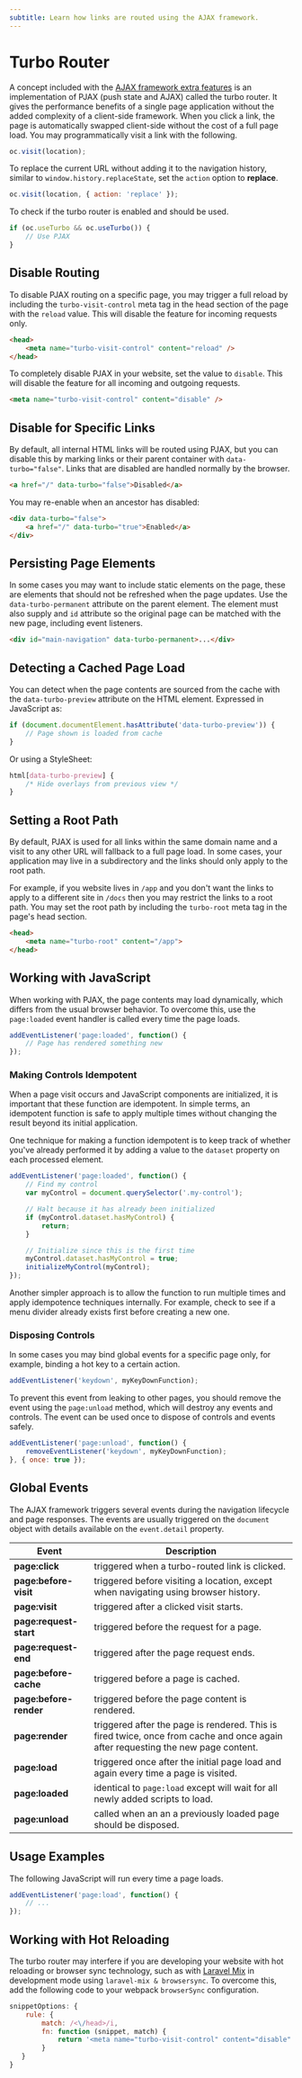 ```yaml
---
subtitle: Learn how links are routed using the AJAX framework.
---
```

# Turbo Router

A concept included with the [AJAX framework extra features](./extras.md) is an implementation of PJAX (push state and AJAX) called the turbo router. It gives the performance benefits of a single page application without the added complexity of a client-side framework. When you click a link, the page is automatically swapped client-side without the cost of a full page load. You may programmatically visit a link with the following.

```js
oc.visit(location);
```

To replace the current URL without adding it to the navigation history, similar to `window.history.replaceState`, set the `action` option to **replace**.

```js
oc.visit(location, { action: 'replace' });
```

To check if the turbo router is enabled and should be used.

```js
if (oc.useTurbo && oc.useTurbo()) {
    // Use PJAX
}
```

## Disable Routing

To disable PJAX routing on a specific page, you may trigger a full reload by including the `turbo-visit-control` meta tag in the head section of the page with the `reload` value. This will disable the feature for incoming requests only.

```html
<head>
    <meta name="turbo-visit-control" content="reload" />
</head>
```

To completely disable PJAX in your website, set the value to `disable`. This will disable the feature for all incoming and outgoing requests.

```html
<meta name="turbo-visit-control" content="disable" />
```

## Disable for Specific Links

By default, all internal HTML links will be routed using PJAX, but you can disable this by marking links or their parent container with `data-turbo="false"`. Links that are disabled are handled normally by the browser.

```html
<a href="/" data-turbo="false">Disabled</a>
```

You may re-enable when an ancestor has disabled:

```html
<div data-turbo="false">
    <a href="/" data-turbo="true">Enabled</a>
</div>
```

## Persisting Page Elements

In some cases you may want to include static elements on the page, these are elements that should not be refreshed when the page updates. Use the `data-turbo-permanent` attribute on the parent element. The element must also supply and `id` attribute so the original page can be matched with the new page, including event listeners.

```html
<div id="main-navigation" data-turbo-permanent>...</div>
```

## Detecting a Cached Page Load

You can detect when the page contents are sourced from the cache with the `data-turbo-preview` attribute on the HTML element. Expressed in JavaScript as:

```js
if (document.documentElement.hasAttribute('data-turbo-preview')) {
    // Page shown is loaded from cache
}
```

Or using a StyleSheet:

```css
html[data-turbo-preview] {
    /* Hide overlays from previous view */
}
```

## Setting a Root Path

By default, PJAX is used for all links within the same domain name and a visit to any other URL will fallback to a full page load. In some cases, your application may live in a subdirectory and the links should only apply to the root path.

For example, if you website lives in `/app` and you don't want the links to apply to a different site in `/docs` then you may restrict the links to a root path. You may set the root path by including the `turbo-root` meta tag in the page's head section.

```html
<head>
    <meta name="turbo-root" content="/app">
</head>
```

## Working with JavaScript

When working with PJAX, the page contents may load dynamically, which differs from the usual browser behavior. To overcome this, use the `page:loaded` event handler is called every time the page loads.

```js
addEventListener('page:loaded', function() {
    // Page has rendered something new
});
```

### Making Controls Idempotent

When a page visit occurs and JavaScript components are initialized, it is important that these function are idempotent. In simple terms, an idempotent function is safe to apply multiple times without changing the result beyond its initial application.

One technique for making a function idempotent is to keep track of whether you've already performed it by adding a value to the `dataset` property on each processed element.

```js
addEventListener('page:loaded', function() {
    // Find my control
    var myControl = document.querySelector('.my-control');

    // Halt because it has already been initialized
    if (myControl.dataset.hasMyControl) {
        return;
    }

    // Initialize since this is the first time
    myControl.dataset.hasMyControl = true;
    initializeMyControl(myControl);
});
```

Another simpler approach is to allow the function to run multiple times and apply idempotence techniques internally. For example, check to see if a menu divider already exists first before creating a new one.

### Disposing Controls

In some cases you may bind global events for a specific page only, for example, binding a hot key to a certain action.

```js
addEventListener('keydown', myKeyDownFunction);
```

To prevent this event from leaking to other pages, you should remove the event using the `page:unload` method, which will destroy any events and controls. The event can be used once to dispose of controls and events safely.

```js
addEventListener('page:unload', function() {
    removeEventListener('keydown', myKeyDownFunction);
}, { once: true });
```

## Global Events

The AJAX framework triggers several events during the navigation lifecycle and page responses. The events are usually triggered on the `document` object with details available on the `event.detail` property.

Event | Description
------------- | -------------
**page:click** | triggered when a turbo-routed link is clicked.
**page:before-visit** | triggered before visiting a location, except when navigating using browser history.
**page:visit** | triggered after a clicked visit starts.
**page:request-start** | triggered before the request for a page.
**page:request-end** | triggered after the page request ends.
**page:before-cache** | triggered before a page is cached.
**page:before-render** | triggered before the page content is rendered.
**page:render** | triggered after the page is rendered. This is fired twice, once from cache and once again after requesting the new page content.
**page:load** | triggered once after the initial page load and again every time a page is visited.
**page:loaded** | identical to `page:load` except will wait for all newly added scripts to load.
**page:unload** | called when an an a previously loaded page should be disposed.

## Usage Examples

The following JavaScript will run every time a page loads.

```js
addEventListener('page:load', function() {
    // ...
});
```

## Working with Hot Reloading

The turbo router may interfere if you are developing your website with hot reloading or browser sync technology, such as with [Laravel Mix](https://laravel-mix.com/) in development mode using `laravel-mix & browsersync`. To overcome this, add the following code to your webpack `browserSync` configuration.

```js
snippetOptions: {
    rule: {
        match: /<\/head>/i,
        fn: function (snippet, match) {
            return '<meta name="turbo-visit-control" content="disable" />';
        }
   }
}
```
